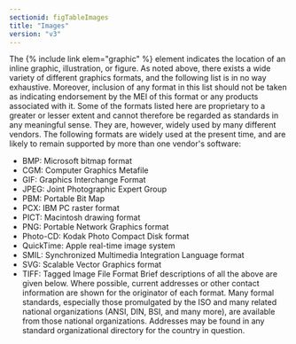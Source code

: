 ```yaml
---
sectionid: figTableImages
title: "Images"
version: "v3"
---
```


The {% include link elem="graphic" %} element indicates the location of an inline graphic, illustration, or figure. As noted above, there exists a wide variety of different graphics formats, and the following list is in no way exhaustive. Moreover, inclusion of any format in this list should not be taken as indicating endorsement by the MEI of this format or any products associated with it. Some of the formats listed here are proprietary to a greater or lesser extent and cannot therefore be regarded as standards in any meaningful sense. They are, however, widely used by many different vendors. The following formats are widely used at the present time, and are likely to remain supported by more than one vendor's software:

- BMP: Microsoft bitmap format
- CGM: Computer Graphics Metafile
- GIF: Graphics Interchange Format
- JPEG: Joint Photographic Expert Group
- PBM: Portable Bit Map
- PCX: IBM PC raster format
- PICT: Macintosh drawing format
- PNG: Portable Network Graphics format
- Photo-CD: Kodak Photo Compact Disk format
- QuickTime: Apple real-time image system
- SMIL: Synchronized Multimedia Integration Language format
- SVG: Scalable Vector Graphics format
- TIFF: Tagged Image File Format
Brief descriptions of all the above are given below. Where possible, current addresses or other contact information are shown for the originator of each format. Many formal standards, especially those promulgated by the ISO and many related national organizations (ANSI, DIN, BSI, and many more), are available from those national organizations. Addresses may be found in any standard organizational directory for the country in question.
